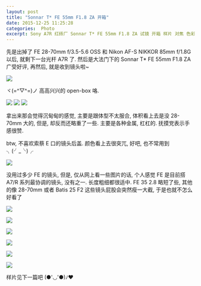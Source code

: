 ```yaml
---
layout: post
title: "Sonnar T* FE 55mm F1.8 ZA 开箱"
date: 2015-12-25 11:25:28
categories:  Photo
excerpt: Sony A7R 红砖厂 Sonnar T* FE 55mm F1.8 ZA 试镜 开箱 样片 对焦 色彩
---
```

<!--more-->


先是出掉了 FE 28-70mm f/3.5-5.6 OSS 和 Nikon AF-S NIKKOR 85mm f/1.8G 以后, 就剩下一台光杆 A7R 了.
然后是大法门下的 Sonnar T* FE 55mm F1.8 ZA 广受好评, 再然后, 就是收到镜头啦~

![](http://ww3.sinaimg.cn/large/62fdd4d5gw1f23d6udwccj21kw2dk1kx.jpg)

ヾ(=^▽^=)ノ 高高兴兴的 open-box 咯.

![](http://ww4.sinaimg.cn/large/62fdd4d5gw1f23d6vawiyj21kw11tqin.jpg)
![](http://ww1.sinaimg.cn/mw690/62fdd4d5gw1f23d6wx9epj21kw11th8p.jpg)
![](http://ww3.sinaimg.cn/large/62fdd4d5gw1f23d6y5xk4j21kw11tkdd.jpg)

拿出来那会觉得沉甸甸的感觉, 主要是跟体型不太服合, 体积看上去是没 28-70mm 大的, 但是, 却反而还略重了一些. 主要是各种金属, 杠杠的. 抚摸党表示手感很赞.

btw, 不喜欢索蔡 E 口的镜头后盖. 颜色看上去很突兀, 好吧, 也不常用到 ╮(╯_╰)╭

![](http://ww1.sinaimg.cn/mw690/62fdd4d5gw1f23d6yup11j21kw11t7ma.jpg)

没用过多少 FE 的镜头, 但是, 仅从网上看一些图片的话, 个人感觉 FE 是目前搭 A7/R 系列最协调的镜头, 没有之一.
长度粗细都很适中. FE 35 2.8 略短了些, 其他的像 28-70mm 或者 Batis 25 F2 这些镜头屁股会突然瘦一大截, 于是也就不怎么好看了

![](http://ww1.sinaimg.cn/large/62fdd4d5gw1f23d76c9vvj21kw11t4n5.jpg)

![](http://ww3.sinaimg.cn/large/62fdd4d5gw1f23d75jhkgj21kw11t1kx.jpg)

![](http://ww3.sinaimg.cn/large/62fdd4d5gw1f23d743xgpj21kw11t1kx.jpg)

![](http://ww2.sinaimg.cn/large/62fdd4d5gw1f23d726bw9j21kw16a1h0.jpg)

![](http://ww4.sinaimg.cn/large/62fdd4d5gw1f23d71bikjj21kw11tkiw.jpg)

![](http://ww2.sinaimg.cn/large/62fdd4d5gw1f23d6ztjh9j21kw11tqs2.jpg)

样片见下一篇吧 (●'◡'●)ﾉ♥

